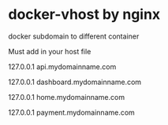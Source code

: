 # docker-vhost by nginx

docker subdomain to different container


Must add in your host file

  127.0.0.1 api.mydomainname.com
  
  127.0.0.1 dashboard.mydomainname.com
  
  127.0.0.1 home.mydomainname.com
  
  127.0.0.1 payment.mydomainname.com
